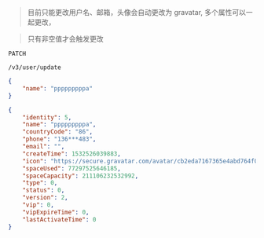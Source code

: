 > 目前只能更改用户名、邮箱，头像会自动更改为 gravatar, 多个属性可以一起更改，

> 只有非空值才会触发更改


```PATCH```
```
/v3/user/update
```

```json
{
	"name": "pppppppppa"
}
```

```json
{
    "identity": 5,
    "name": "pppppppppa",
    "countryCode": "86",
    "phone": "136***483",
    "email": "",
    "createTime": 1532526039883,
    "icon": "https://secure.gravatar.com/avatar/cb2eda7167365e4abd764f0d8b820407?d=identicon",
    "spaceUsed": 77297525646185,
    "spaceCapacity": 211106232532992,
    "type": 0,
    "status": 0,
    "version": 2,
    "vip": 0,
    "vipExpireTime": 0,
    "lastActivateTime": 0
}
```
